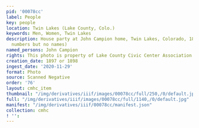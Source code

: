 ```yaml
---
pid: '00078cc'
label: People
key: people
location: Twin Lakes (Lake County, Colo.)
keywords: Men, Women, Twin Lakes
description: House party at John Campion home, Twin Lakes, Colorado, 1897-1898 (has
  numbers but no names)
named_persons: John Campion
rights: This photo is property of Lake County Civic Center Association.
creation_date: 1897 or 1898
ingest_date: '2020-11-29'
format: Photo
source: Scanned Negative
order: '76'
layout: cmhc_item
thumbnail: "/img/derivatives/iiif/images/00078cc/full/250,/0/default.jpg"
full: "/img/derivatives/iiif/images/00078cc/full/1140,/0/default.jpg"
manifest: "/img/derivatives/iiif/00078cc/manifest.json"
collection: cmhc
! '': 
---
```

